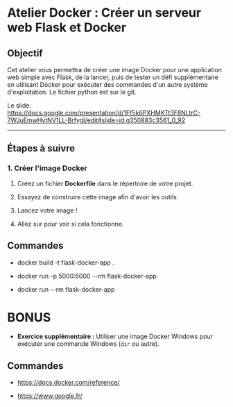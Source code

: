 # Atelier Docker : Créer un serveur web Flask et Docker

## Objectif
Cet atelier vous permettra de créer une image Docker pour une application web simple avec Flask, de la lancer, puis de tester un défi supplémentaire en utilisant Docker pour exécuter des commandes d'un autre système d'exploitation. Le fichier python est sur le git.

Le slide: https://docs.google.com/presentation/d/1Ff5k6PXHMKTt3F8NLtrC-7WJuEmwHytNV1LL-BrfygI/edit#slide=id.g350883c3561_0_92

---

## Étapes à suivre

### 1. Créer l'image Docker

1. Créez un fichier **Dockerfile** dans le répertoire de votre projet.
   
2. Essayez de construire cette image afin d'avoir les outils.

3. Lancez votre image !

4. Allez sur pour voir si cela fonctionne.

## Commandes

- docker build -t flask-docker-app .

- docker run -p 5000:5000 --rm flask-docker-app

- docker run --rm flask-docker-app
 

# BONUS

- **Exercice supplémentaire :** Utiliser une image Docker Windows pour exécuter une commande Windows (`dir` ou autre).

## Commandes

- https://docs.docker.com/reference/

- https://www.google.fr/
